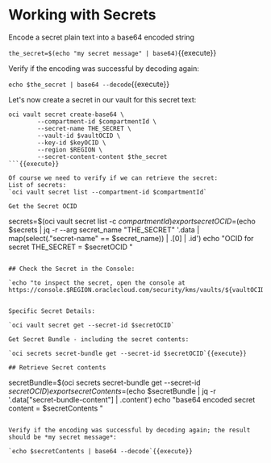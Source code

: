 # Working with Secrets

Encode a secret plain text into a base64 encoded string

`the_secret=$(echo "my secret message" | base64)`{{execute}}

Verify if the encoding was successful by decoding again:

`echo $the_secret | base64 --decode`{{execute}}

Let's now create a secret in our vault for this secret text:

```
oci vault secret create-base64 \
        --compartment-id $compartmentId \
        --secret-name THE_SECRET \
        --vault-id $vaultOCID \
        --key-id $keyOCID \
        --region $REGION \
        --secret-content-content $the_secret
```{{execute}}

Of course we need to verify if we can retrieve the secret:
List of secrets:
`oci vault secret list --compartment-id $compartmentId`

Get the Secret OCID
```
secrets=$(oci vault secret list -c $compartmentId )
export secretOCID=$(echo $secrets | jq -r --arg secret_name "THE_SECRET" '.data | map(select(."secret-name" == $secret_name)) | .[0] | .id')
echo "OCID for secret THE_SECRET = $secretOCID "
```{{execute}}

## Check the Secret in the Console:

`echo "to inspect the secret, open the console at https://console.$REGION.oraclecloud.com/security/kms/vaults/${vaultOCID}/secrets"`{{execute}}


Specific Secret Details:

`oci vault secret get --secret-id $secretOCID`

Get Secret Bundle - including the secret contents:

`oci secrets secret-bundle get --secret-id $secretOCID`{{execute}} 

## Retrieve Secret contents
```
secretBundle=$(oci secrets secret-bundle get --secret-id $secretOCID )
export secretContents=$(echo $secretBundle | jq -r  '.data["secret-bundle-content"] | .content')
echo "base64 encoded secret content = $secretContents "
```{{execute}}

Verify if the encoding was successful by decoding again; the result should be *my secret message*:

`echo $secretContents | base64 --decode`{{execute}}

